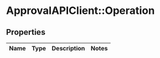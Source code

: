 # ApprovalAPIClient::Operation

## Properties
Name | Type | Description | Notes
------------ | ------------- | ------------- | -------------



